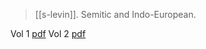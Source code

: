 > [[s-levin]]. Semitic and Indo-European. 

Vol 1 [pdf](a/s-levin1995-1.pdf)
Vol 2 [pdf](a/s-levin1995-2.pdf)